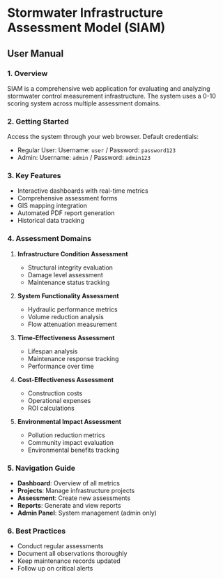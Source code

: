 
# Stormwater Infrastructure Assessment Model (SIAM)
## User Manual

### 1. Overview
SIAM is a comprehensive web application for evaluating and analyzing stormwater control measurement infrastructure. The system uses a 0-10 scoring system across multiple assessment domains.

### 2. Getting Started
Access the system through your web browser. Default credentials:
- Regular User: Username: `user` / Password: `password123`
- Admin: Username: `admin` / Password: `admin123`

### 3. Key Features
- Interactive dashboards with real-time metrics
- Comprehensive assessment forms
- GIS mapping integration
- Automated PDF report generation
- Historical data tracking

### 4. Assessment Domains
1. **Infrastructure Condition Assessment**
   - Structural integrity evaluation
   - Damage level assessment
   - Maintenance status tracking

2. **System Functionality Assessment**
   - Hydraulic performance metrics
   - Volume reduction analysis
   - Flow attenuation measurement

3. **Time-Effectiveness Assessment**
   - Lifespan analysis
   - Maintenance response tracking
   - Performance over time

4. **Cost-Effectiveness Assessment**
   - Construction costs
   - Operational expenses
   - ROI calculations

5. **Environmental Impact Assessment**
   - Pollution reduction metrics
   - Community impact evaluation
   - Environmental benefits tracking

### 5. Navigation Guide
- **Dashboard**: Overview of all metrics
- **Projects**: Manage infrastructure projects
- **Assessment**: Create new assessments
- **Reports**: Generate and view reports
- **Admin Panel**: System management (admin only)

### 6. Best Practices
- Conduct regular assessments
- Document all observations thoroughly
- Keep maintenance records updated
- Follow up on critical alerts
